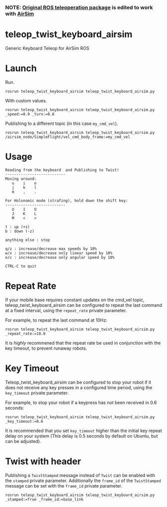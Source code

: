 ### **NOTE**: [Original ROS teleoperation package](https://github.com/ros-teleop/teleop_twist_keyboard) is edited to work with [AirSim](https://microsoft.github.io/AirSim/airsim_ros_pkgs/)


# teleop_twist_keyboard_airsim
Generic Keyboard Teleop for AirSim ROS

# Launch
Run.
```
rosrun teleop_twist_keyboard_airsim teleop_twist_keyboard_airsim.py
```

With custom values.
```
rosrun teleop_twist_keyboard_airsim teleop_twist_keyboard_airsim.py _speed:=0.9 _turn:=0.8
```

Publishing to a different topic (in this case `my_cmd_vel`).
```
rosrun teleop_twist_keyboard_airsim teleop_twist_keyboard_airsim.py /airsim_node/SimpleFlight/vel_cmd_body_frame:=my_cmd_vel
```

# Usage
```
Reading from the keyboard  and Publishing to Twist!
---------------------------
Moving around:
   u    i    o
   j    k    l
   m    ,    .

For Holonomic mode (strafing), hold down the shift key:
---------------------------
   U    I    O
   J    K    L
   M    <    >

t : up (+z)
b : down (-z)

anything else : stop

q/z : increase/decrease max speeds by 10%
w/x : increase/decrease only linear speed by 10%
e/c : increase/decrease only angular speed by 10%

CTRL-C to quit
```

# Repeat Rate

If your mobile base requires constant updates on the cmd\_vel topic, teleop\_twist\_keyboard_airsim can be configured to repeat the last command at a fixed interval, using the `repeat_rate` private parameter.

For example, to repeat the last command at 10Hz:

```
rosrun teleop_twist_keyboard_airsim teleop_twist_keyboard_airsim.py _repeat_rate:=10.0
```

It is _highly_ recommened that the repeat rate be used in conjunction with the key timeout, to prevent runaway robots.

# Key Timeout

Teleop\_twist\_keyboard_airsim can be configured to stop your robot if it does not receive any key presses in a configured time period, using the `key_timeout` private parameter.

For example, to stop your robot if a keypress has not been received in 0.6 seconds:
```
rosrun teleop_twist_keyboard_airsim teleop_twist_keyboard_airsim.py _key_timeout:=0.6
```

It is recommended that you set `key_timeout` higher than the initial key repeat delay on your system (This delay is 0.5 seconds by default on Ubuntu, but can be adjusted).

# Twist with header
Publishing a `TwistStamped` message instead of `Twist` can be enabled with the `stamped` private parameter. Additionally the `frame_id` of the `TwistStamped` message can be set with the `frame_id` private parameter.
```
rosrun teleop_twist_keyboard_airsim teleop_twist_keyboard_airsim.py _stamped:=True _frame_id:=base_link
```

